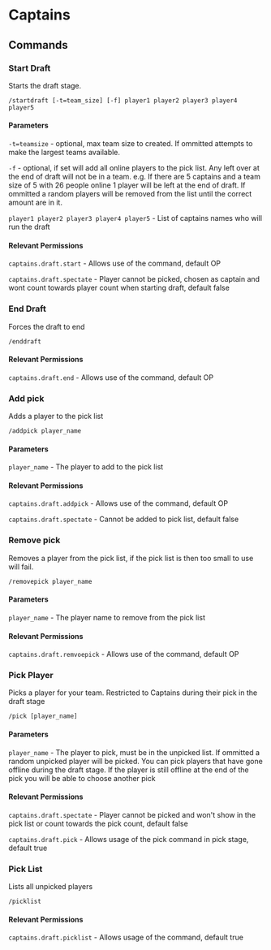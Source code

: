 Captains
========

Commands
--------

### Start Draft

Starts the draft stage.

`/startdraft [-t=team_size] [-f] player1 player2 player3 player4 player5`

#### Parameters

`-t=teamsize` - optional, max team size to created. If ommitted attempts to make the largest teams available.

`-f` - optional, if set will add all online players to the pick list. Any left over at the end of draft will not be in a team.
e.g. If there are 5 captains and a team size of 5 with 26 people online 1 player will be left at the end of draft.
If ommitted a random players will be removed from the list until the correct amount are in it.

`player1 player2 player3 player4 player5` - List of captains names who will run the draft

#### Relevant Permissions

`captains.draft.start` - Allows use of the command, default OP

`captains.draft.spectate` - Player cannot be picked, chosen as captain and wont count towards player count when starting draft, default false

### End Draft

Forces the draft to end

`/enddraft`

#### Relevant Permissions

`captains.draft.end` - Allows use of the command, default OP


### Add pick

Adds a player to the pick list

`/addpick player_name`

#### Parameters

`player_name` - The player to add to the pick list

#### Relevant Permissions

`captains.draft.addpick` - Allows use of the command, default OP

`captains.draft.spectate` - Cannot be added to pick list, default false

### Remove pick

Removes a player from the pick list, if the pick list is then too small to use will fail.

`/removepick player_name`

#### Parameters

`player_name` - The player name to remove from the pick list

#### Relevant Permissions

`captains.draft.remvoepick` - Allows use of the command, default OP

### Pick Player

Picks a player for your team. Restricted to Captains during their pick in the draft stage

`/pick [player_name]`

#### Parameters

`player_name` - The player to pick, must be in the unpicked list. If ommitted a random unpicked player will be picked.
You can pick players that have gone offline during the draft stage. If the player is still offline at the end of the pick you will be able to choose another pick

#### Relevant Permissions

`captains.draft.spectate` - Player cannot be picked and won't show in the pick list or count towards the pick count, default false

`captains.draft.pick` - Allows usage of the pick command in pick stage, default true

### Pick List

Lists all unpicked players

`/picklist`

#### Relevant Permissions

`captains.draft.picklist` - Allows usage of the command, default true
